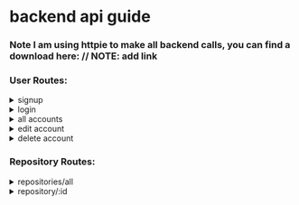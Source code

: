 # **backend api guide**
### **Note** I am using httpie to make all backend calls, you can find a download here: // NOTE: add link

### User Routes:

<details><summary>signup</summary>
<p>

## POST: /api/signup
#### http POST localhost:8000/api/signup  password=123 email=absherlogan@gmail.com

```
HTTP/1.1 200 OK
Connection: keep-alive
Content-Length: 207
Content-Type: application/json; charset=utf-8
Date: Tue, 09 Oct 2018 20:32:16 GMT
ETag: W/"cf-j0f4nsY/RiDdqEsv3CVp111Phh4"
Set-Cookie: login-token=eyJhbGciOiJIUzI1NiIsInR5cCI6IkpXVCJ9.eyJ0b2tlbiI6IjIyMGFmNmMwMjc4MjdhZjcxZTk1YTgwNTJmOGVhNDQ5NzlhODM0NGRkZWM1OWFkZTMzYjE1ZDAzNjhkZGU1YzYiLCJpYXQiOjE1MzkxMTcxMzZ9.OxesvIKJpOiNgZsSZtScvC_KzAY_-49dR12qJyHOvTI; Max-Age=900000; Path=/; Expires=Sat, 20 Oct 2018 06:32:16 GMT
X-Powered-By: Express

"eyJhbGciOiJIUzI1NiIsInR5cCI6IkpXVCJ9.eyJ0b2tlbiI6IjIyMGFmNmMwMjc4MjdhZjcxZTk1YTgwNTJmOGVhNDQ5NzlhODM0NGRkZWM1OWFkZTMzYjE1ZDAzNjhkZGU1YzYiLCJpYXQiOjE1MzkxMTcxMzZ9.OxesvIKJpOiNgZsSZtScvC_KzAY_-49dR12qJyHOvTI"
```

</p>
</details>

<details><summary>login</summary>
<p>

## GET: /api/login
#### http -a absherlogan@gmail.com:123 GET localhost:8000/api/login

```
HTTP/1.1 200 OK
Connection: keep-alive
Content-Length: 226
Content-Type: application/json; charset=utf-8
Date: Tue, 09 Oct 2018 20:52:38 GMT
ETag: W/"e2-Ua/tX3cU0Ed06ScvrZiI+GlrQnw"
Set-Cookie: login-token=eyJhbGciOiJIUzI1NiIsInR5cCI6IkpXVCJ9.eyJ0b2tlbiI6IjE0MDJlNWZhYWMxZTZiYWI2NDQyM2MyYzZkZjI0ODY3MjUyZDEyZTM2YTBjMDNkOThmYTE3YzI2NmRiNjQwZjIiLCJpYXQiOjE1MzkxMTgzNTh9.TEXsbn2VaBRZJ8hIrUQ6r3MY33esJshWQ12mZWlVf2o; Max-Age=900000; Path=/; Expires=Sat, 20 Oct 2018 06:52:38 GMT
X-Powered-By: Express

{
    "__v": 0,
    "_id": "5bbd104f61fdf30d00163d77",
    "email": "absherlogan@gmail.com",
    "findHash": "1402e5faac1e6bab64423c2c6df24867252d12e36a0c03d98fa17c266db640f2",
    "password": "$2b$10$tH45HtJ4By.jIn.F9LokY.1iIHDIgBrcUxVI3b/qFLP6Oppuo3j3a"
}
```

</p>
</details>

<details><summary>all accounts</summary>
<p>

## GET: /api/allaccounts
#### http GET localhost:8000/api/allaccounts

```
HTTP/1.1 200 OK
Connection: keep-alive
Content-Length: 25
Content-Type: application/json; charset=utf-8
Date: Tue, 09 Oct 2018 20:48:33 GMT
ETag: W/"19-4pue+lS8iqXKAMmRQun4UZijiQE"
X-Powered-By: Express

[
    "absherlogan@gmail.com"
]
```

</p>
</details>

<details><summary>edit account</summary>
<p>

## PUT: /api/editaccount/:id
#### http -a absherlogan@gmail.com:123 PUT localhost:8000/api/editaccount/5bbd104f61fdf30d00163d77 email=newuser@new.com password=321

```
HTTP/1.1 200 OK
Connection: keep-alive
Content-Length: 163
Content-Type: application/json; charset=utf-8
Date: Tue, 09 Oct 2018 20:54:56 GMT
ETag: W/"a3-Yy1RCDkTOvD+s24aFE5fX3C7rpU"
X-Powered-By: Express

{
    "__v": 0,
    "_id": "5bbd104f61fdf30d00163d77",
    "email": "newuser@new.com",
    "findHash": "1402e5faac1e6bab64423c2c6df24867252d12e36a0c03d98fa17c266db640f2",
    "password": "321"
}
```

</p>
</details>

<details><summary>delete account</summary>
<p>

## DELETE: /api/deleteaccount/:id
#### http -a newuser@new.com:321 DELETE localhost:8000/api/deleteaccount/5bbd104f61fdf30d00163d77

```
HTTP/1.1 200 OK
Connection: keep-alive
Content-Length: 271
Content-Type: application/json; charset=utf-8
Date: Tue, 09 Oct 2018 21:06:30 GMT
ETag: W/"10f-Hwtvn8EOLbswQsW4xNao1iue5nc"
X-Powered-By: Express

{
    "$clusterTime": {
        "clusterTime": "6610466581401042945",
        "signature": {
            "hash": "l1pLszrCDncmLfpFHhGq0xGRFhg=",
            "keyId": "6609980859254571009"
        }
    },
    "electionId": "7fffffff0000000000000001",
    "n": 1,
    "ok": 1,
    "opTime": {
        "t": 1,
        "ts": "6610466581401042945"
    },
    "operationTime": "6610466581401042945"
}
```

</p>
</details>




### Repository Routes:

<details><summary>repositories/all</summary>
<p>


## GET: /api/repositories/all
#### http GET localhost:8000/api/repositories/all

```
HTTP/1.1 200 OK
Connection: keep-alive
Content-Length: 12061
Content-Type: application/json; charset=utf-8
Date: Mon, 08 Oct 2018 19:26:06 GMT
ETag: W/"2f1d-n9F5YEC0WhchowFM9Aj5N9BCCRo"
X-Powered-By: Express

[
    {
        "__v": 0,
        "_id": "5bbbae83841a2339b3f2d06c",
        "created_at": "2017-09-23T18:42:06Z",
        "name": "rapidcncmanufactoring",
        "size": 270,
        "updated_at": "2018-10-02T18:39:50Z"
    },
    {
        "__v": 0,
        "_id": "5bbbae83841a2339b3f2d06f",
        "created_at": "2018-05-26T18:21:02Z",
        "name": "my-javascript-algorithms",
        "size": 4,
        "updated_at": "2018-06-16T01:52:22Z"
    },
    {
        "__v": 0,
        "_id": "5bbbae83841a2339b3f2d073",
        "created_at": "2018-07-29T02:01:50Z",
        "name": "moch-facebook",
        "size": 24,
        "updated_at": "2018-08-10T05:27:17Z"
    },
    {
        "__v": 0,
        "_id": "5bbbae83841a2339b3f2d070",
        "created_at": "2017-12-03T23:08:53Z",
        "name": "random-things",
        "size": 1,
        "updated_at": "2017-12-03T23:08:53Z"
    },
    {
        "__v": 0,
        "_id": "5bbbae83841a2339b3f2d078",
        "created_at": "2017-08-08T16:03:12Z",
        "name": "seattle-javascript-401d17",
        "size": 2698,
        "updated_at": "2017-08-08T16:03:15Z"
    },
    {
        "__v": 0,
        "_id": "5bbbae83841a2339b3f2d072",
        "created_at": "2017-02-14T19:21:28Z",
        "name": "Grade-Fellows",
        "size": 217,
        "updated_at": "2017-05-10T21:23:43Z"
    },
    {
        "__v": 0,
        "_id": "5bbbae83841a2339b3f2d079",
        "created_at": "2017-03-21T23:24:44Z",
        "name": "06-ajax-and-json",
        "size": 425,
        "updated_at": "2017-03-21T23:24:46Z"
    }
]
```

</p>
</details>


<details><summary>repository/:id</summary>
<p>

## GET: /api/repositories/:id
#### http GET localhost:8000/api/repository/5bbbae83841a2339b3f2d06f/

```
HTTP/1.1 200 OK
Connection: keep-alive
Content-Length: 157
Content-Type: application/json; charset=utf-8
Date: Mon, 08 Oct 2018 19:51:39 GMT
ETag: W/"9d-gUc4kOig3LBk4+LdQxFBG6CfziY"
X-Powered-By: Express

{
    "__v": 0,
    "_id": "5bbbae83841a2339b3f2d06f",
    "created_at": "2018-05-26T18:21:02Z",
    "name": "my-javascript-algorithms",
    "size": 4,
    "updated_at": "2018-06-16T01:52:22Z"
}
```

</p>
</details>
